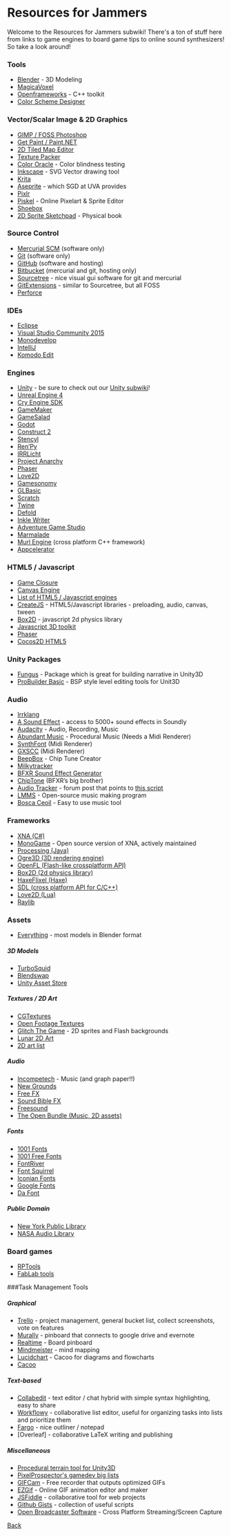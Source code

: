 # Resources for Jammers

Welcome to the Resources for Jammers subwiki! There's a ton of stuff here from links to game engines to board game tips to online sound synthesizers! So take a look around!

### Tools

* [Blender](http://blender.org) - 3D Modeling
* [MagicaVoxel](https://voxel.codeplex.com/)
* [Openframeworks](http://www.openframeworks.cc/) - C++ toolkit
* [Color Scheme Designer](http://colorschemedesigner.com/)

### Vector/Scalar Image & 2D Graphics

* [GIMP / FOSS Photoshop](http://gimp.org)
* [Get Paint / Paint.NET](http://www.getpaint.net/)
* [2D Tiled Map Editor](http://www.mapeditor.org/)
* [Texture Packer](http://www.codeandweb.com/texturepacker)
* [Color Oracle](http://colororacle.org) - Color blindness testing
* [Inkscape](http://inkscape.org/) - SVG Vector drawing tool
* [Krita](https://krita.org/)
* [Aseprite](http://www.aseprite.org/) - which SGD at UVA provides
* [Pixlr](http://pixlr.com/editor/)
* [Piskel](http://www.piskelapp.com/) - Online Pixelart & Sprite Editor
* [Shoebox](http://renderhjs.net/shoebox/) 
* [2D Sprite Sketchpad](https://goo.gl/drj1Xd) - Physical book

### Source Control

* [Mercurial SCM](http://mercurial.selenic.com) (software only)
* [Git](http://git-scm.com) (software only)
* [GitHub](https://github.com) (software and hosting)
* [Bitbucket](https://bitbucket.org) (mercurial and git, hosting only)
* [Sourcetree](http://www.sourcetreeapp.com/) - nice visual gui software for git and mercurial
* [GitExtensions](https://code.google.com/p/gitextensions/) - similar to Sourcetree, but all FOSS
* [Perforce](https://www.perforce.com/)

### IDEs

* [Eclipse](http://www.eclipse.org/)
* [Visual Studio Community 2015](https://www.visualstudio.com/en-us/products/visual-studio-community-vs.aspx)
* [Monodevelop](http://monodevelop.com/)
* [IntelliJ](http://www.jetbrains.com/idea/)
* [Komodo Edit](http://www.activestate.com/komodo-edit)

### Engines

* [Unity](http://unity3d.com) - be sure to check out our [Unity subwiki](../unity/index.md)!
* [Unreal Engine 4](https://www.unrealengine.com/what-is-unreal-engine-4)
* [Cry Engine SDK](http://cryengine.com)
* [GameMaker](http://yoyogames.com)
* [GameSalad](http://gamesalad.com)
* [Godot](http://www.godotengine.org)
* [Construct 2](https://www.scirra.com/construct2)
* [Stencyl](http://www.stencyl.com/)
* [Ren’Py](http://www.renpy.org/)
* [IRRLicht](http://irrlicht.sourceforge.net/)
* [Project Anarchy](http://www.projectanarchy.com/)
* [Phaser](http://phaser.io)
* [Love2D](https://love2d.org/‎)
* [Gamesonomy](http://www.gamesonomy.com/)
* [GLBasic](http://www.glbasic.com)
* [Scratch](https://scratch.mit.edu/)
* [Twine](http://twinery.org/) 
* [Defold](http://www.defold.com/defold/)
* [Inkle Writer](http://www.inklestudios.com/inklewriter/)
* [Adventure Game Studio](http://www.adventuregamestudio.co.uk/) 
* [Marmalade](https://www.madewithmarmalade.com/)
* [Murl Engine](http://murlengine.com/) (cross platform C++ framework)
* [Appcelerator](http://www.appcelerator.com/developers/)

### HTML5 / Javascript

* [Game Closure](http://www.gameclosure.com/)
* [Canvas Engine](http://canvasengine.net/)
* [List of HTML5 / Javascript engines](http://html5gameengine.com/)
* [CreateJS](http://createjs.com/) - HTML5/Javascript libraries - preloading, audio, canvas, tween
* [Box2D](http://box2d-js.sourceforge.net/) - javascript 2d physics library
* [Javascript 3D toolkit](http://jeromeetienne.github.io/tquery/)
* [Phaser](http://phaser.io/)
* [Cocos2D HTML5](http://www.cocos2d-x.org/download)

### Unity Packages

* [Fungus](http://fungusgames.com/) - Package which is great for building narrative in Unity3D 
* [ProBuilder Basic](http://www.protoolsforunity3d.com/probuilder/) - BSP style level editing tools for Unit3D

### Audio

* [Irrklang](http://www.ambiera.com/irrklang/)
* [A Sound Effect](http://www.asoundeffect.com/global-game-jam-sound-effects/) - access to 5000+ sound effects in Soundly
* [Audacity](http://audacity.sourceforge.net/) - Audio, Recording, Music
* [Abundant Music](http://abundant-music.com) - Procedural Music (Needs a Midi Renderer)
* [SynthFont](http://www.synthfont.com) (Midi Renderer)
* [GXSCC](http://www.geocities.co.jp/SiliconValley-SanJose/8700/P/GsorigE.htm) (Midi Renderer)
* [BeepBox](http://www.beepbox.co) - Chip Tune Creator
* [Milkytracker](http://www.milkytracker.org)
* [BFXR Sound Effect Generator](http://www.bfxr.net/)
* [ChipTone](http://sfbgames.com/chiptone/) (BFXR’s big brother)
* [Audio Tracker](http://ludumdare.com/compo/2011/12/13/if-you-find-it-hard-to-make-music-read-this/) - forum post that points to [this script](https://github.com/iamgreaser/it2everything/blob/master/atrk-bu.py)
* [LMMS](https://lmms.io/) - Open-source music making program
* [Bosca Ceoil](http://boscaceoil.net/) - Easy to use music tool

### Frameworks

* [XNA (C#)](http://www.microsoft.com/en-us/download/details.aspx?id=23714)
* [MonoGame](http://monogame.net/) - Open source version of XNA, actively maintained
* [Processing (Java)](http://processing.org/)
* [Ogre3D (3D rendering engine)](http://www.ogre3d.org/)
* [OpenFL (Flash-like crossplatform API)](http://www.openfl.org/)
* [Box2D (2d physics library)](http://box2d.org/)
* [HaxeFlixel (Haxe)](http://www.haxeflixel.com) 
* [SDL (cross platform API for C/C++)](http://www.libsdl.org/index.php)
* [Love2D (Lua)](http://love2d.org)
* [Raylib](http://www.raylib.com/)

### Assets

* [Everything](http://opengameart.org) - most models in Blender format

##### 3D Models

* [TurboSquid](http://turboSquid.com)
* [Blendswap](http://www.blendswap.com/)
* [Unity Asset Store](https://www.assetstore.unity3d.com)

##### Textures / 2D Art

* [CGTextures](http://www.cgtextures.com)
* [Open Footage Textures](http://www.openfootage.net)
* [Glitch The Game](http://glitchthegame.com/public-domain-game-art/) - 2D sprites and Flash backgrounds
* [Lunar 2D Art](http://lunar.lostgarden.com/labels/free%20game%20graphics.html)
* [2D art list](http://bit.ly/18avkmQ)

##### Audio

* [Incompetech](http://incompetech.com) - Music (and graph paper!!)
* [New Grounds](http://www.newgrounds.com/audio)
* [Free FX](http://freesfx.co.uk)
* [Sound Bible FX](http://soundbible.com)
* [Freesound](http://freesound.org/)
* [The Open Bundle (Music, 2D assets)](http://open.commonly.cc/)

##### Fonts

* [1001 Fonts](http://www.1001fonts.com)
* [1001 Free Fonts](http://www.1001freefonts.com)
* [FontRiver](http://www.fontriver.com)
* [Font Squirrel](http://www.fontsquirrel.com)
* [Iconian Fonts](http://www.iconian.com)
* [Google Fonts](http://www.google.com/fonts)
* [Da Font](http://dafont.com/)

##### Public Domain

* [New York Public Library](http://digitalcollections.nypl.org/)
* [NASA Audio Library](https://archive.org/details/nasaaudiocollection) 

### Board games

* [RPTools](http://www.rptools.net/)
* [FabLab tools](http://fab.cba.mit.edu/content/tools/)

###Task Management Tools

##### Graphical

* [Trello](https://trello.com/) -  project management, general bucket list, collect screenshots, vote on features
* [Murally](https://mural.co/) - pinboard that connects to google drive and evernote
* [Realtime](https://realtimeboard.com/) - Board pinboard
* [Mindmeister](https://www.mindmeister.com/) - mind mapping
* [Lucidchart](https://www.lucidchart.com/) - Cacoo for diagrams and flowcharts
* [Cacoo](https://cacoo.com/) 

##### Text-based

* [Collabedit](http://collabedit.com/) - text editor / chat hybrid with simple syntax highlighting, easy to share
* [Workflowy](https://workflowy.com/) - collaborative list editor, useful for organizing tasks into lists and prioritize them
* [Fargo](http://fargo.io/) - nice outliner / notepad
* [Overleaf] - collaborative LaTeX writing and publishing

##### Miscellaneous

* [Procedural terrain tool for Unity3D](http://code.google.com/p/unityterraintoolkit/downloads/list)
* [PixelProspector's gamedev big lists](http://www.pixelprospector.com/indie-resources/)
* [GIFCam](http://blog.bahraniapps.com/gifcam/) - Free recorder that outputs optimized GIFs
* [EZGif](https://ezgif.com/) - Online GIF animation editor and maker
* [JSFiddle](https://jsfiddle.net/) - collaborative tool for web projects 
* [Github Gists](https://gist.github.com/) -  collection of useful scripts
* [Open Broadcaster Software](https://obsproject.com/) - Cross Platform Streaming/Screen Capture


[Back](../README.md)
